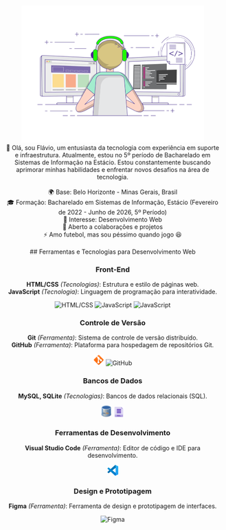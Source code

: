 <div align="center">
  <img src="banner.gif" width="425px" alt="Banner">
</div>

<div align="center">
  👋 Olá, sou Flávio, um entusiasta da tecnologia com experiência em suporte e infraestrutura. Atualmente, estou no 5º período de Bacharelado em Sistemas de Informação na Estácio. Estou constantemente buscando aprimorar minhas habilidades e enfrentar novos desafios na área de tecnologia.
</div>

<br>

<section align="center">
  🌍 Base: Belo Horizonte - Minas Gerais, Brasil<br>
  🎓 Formação: Bacharelado em Sistemas de Informação, Estácio (Fevereiro de 2022 - Junho de 2026, 5º Período)<br>
  👀 Interesse: Desenvolvimento Web<br>
  🤝 Aberto a colaborações e projetos<br>
  ⚡ Amo futebol, mas sou péssimo quando jogo 😆
</section>

<br>

<section align="center">
## Ferramentas e Tecnologias para Desenvolvimento Web

### **Front-End**
**HTML/CSS** *(Tecnologias)*: Estrutura e estilo de páginas web.<br>
**JavaScript** *(Tecnologia)*: Linguagem de programação para interatividade.<br>
<div align="center">
  <img src="https://camo.githubusercontent.com/f2ce4039c99cf35adde738583ab0fbcd60eaafccf1e949884bda91d0b5c819ce/68747470733a2f2f63646e2e6a7364656c6976722e6e65742f67682f64657669636f6e732f64657669636f6e2f69636f6e732f68746d6c352f68746d6c352d6f726967696e616c2e737667" width="25px" alt="HTML/CSS">
  <img src="https://camo.githubusercontent.com/0da944f181647261c840e34b20ed7e3ca44ddc150869c6ea550cf98d06c81a37/68747470733a2f2f63646e2e6a7364656c6976722e6e65742f67682f64657669636f6e732f64657669636f6e2f69636f6e732f637373332f637373332d6f726967696e616c2e737667" width="25px" alt="JavaScript">
  <img src="https://camo.githubusercontent.com/16bbe3c62e06c0099a8bd86816b7993b3eb49d8cd21eb74c7bff7db7dc3787b7/68747470733a2f2f63646e2e6a7364656c6976722e6e65742f67682f64657669636f6e732f64657669636f6e2f69636f6e732f6a6176617363726970742f6a6176617363726970742d6f726967696e616c2e737667" width="25px" alt="JavaScript">
</div>

### **Controle de Versão**
**Git** *(Ferramenta)*: Sistema de controle de versão distribuído.<br>
**GitHub** *(Ferramenta)*: Plataforma para hospedagem de repositórios Git.<br>
<div align="center">
  <img src="git.png" width="25px" alt="Git">
  <img src="https://icons.iconarchive.com/icons/bokehlicia/captiva/256/web-github-icon.png" width="25px" alt="GitHub">
</div>

### **Bancos de Dados**
**MySQL, SQLite** *(Tecnologias)*: Bancos de dados relacionais (SQL).<br>
<div align="center">
  <img src="mysql.png" width="25px" alt="MySQL">
  <img src="sql1.png" width="25px" alt="SQLite">
</div>

### **Ferramentas de Desenvolvimento**
**Visual Studio Code** *(Ferramenta)*: Editor de código e IDE para desenvolvimento.<br>
<div align="center">
  <img src="vscode.png" width="25px" alt="VSCode">
</div>

### **Design e Prototipagem**
**Figma** *(Ferramenta)*: Ferramenta de design e prototipagem de interfaces.<br>
<div align="center">
  <img src="https://github.com/user-attachments/assets/7b993b02-c75f-4691-b4cb-67f4f1cadcb4" width="25px" alt="Figma">
</div></section>
